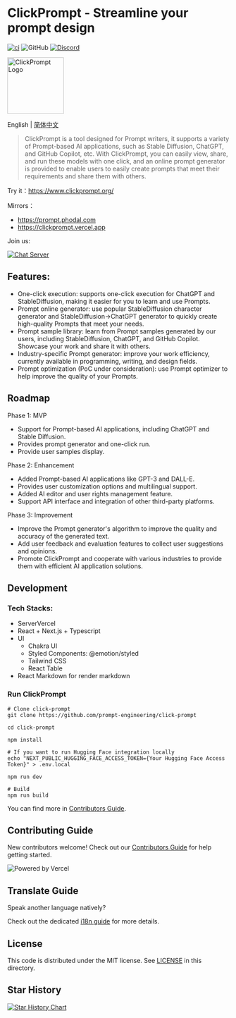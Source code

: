 # ClickPrompt - Streamline your prompt design

[![ci](https://github.com/prompt-engineering/click-prompt/actions/workflows/ci.yaml/badge.svg)](https://github.com/prompt-engineering/click-prompt/actions/workflows/ci.yaml)
![GitHub](https://img.shields.io/github/license/prompt-engineering/click-prompt)
[![Discord](https://img.shields.io/discord/1082563233593966612)](https://discord.gg/FSWXq4DmEj)

<img src="src/assets/clickprompt-logo.svg" width='128' height='128' alt='ClickPrompt Logo' />

English | [简体中文](./README.zh-CN.md)

> ClickPrompt is a tool designed for Prompt writers, it supports a variety of Prompt-based AI applications, such as Stable Diffusion, ChatGPT, and GitHub Copilot, etc.
> With ClickPrompt, you can easily view, share, and run these models with one click, and an online prompt generator is provided to enable users to easily create prompts that meet their requirements and share them with others.

Try it：https://www.clickprompt.org/

Mirrors：

- https://prompt.phodal.com
- https://clickprompt.vercel.app

Join us:

[![Chat Server](https://img.shields.io/badge/chat-discord-7289da.svg)](https://discord.gg/FSWXq4DmEj)

## Features:

- One-click execution: supports one-click execution for ChatGPT and StableDiffusion, making it easier for you to learn and use Prompts.
- Prompt online generator: use popular StableDiffusion character generator and StableDiffusion->ChatGPT generator to quickly create high-quality Prompts that meet your needs.
- Prompt sample library: learn from Prompt samples generated by our users, including StableDiffusion, ChatGPT, and GitHub Copilot. Showcase your work and share it with others.
- Industry-specific Prompt generator: improve your work efficiency, currently available in programming, writing, and design fields.
- Prompt optimization (PoC under consideration): use Prompt optimizer to help improve the quality of your Prompts.

## Roadmap

Phase 1: MVP

- Support for Prompt-based AI applications, including ChatGPT and Stable Diffusion.
- Provides prompt generator and one-click run.
- Provide user samples display.

Phase 2: Enhancement

- Added Prompt-based AI applications like GPT-3 and DALL-E.
- Provides user customization options and multilingual support.
- Added AI editor and user rights management feature.
- Support API interface and integration of other third-party platforms.

Phase 3: Improvement

- Improve the Prompt generator's algorithm to improve the quality and accuracy of the generated text.
- Add user feedback and evaluation features to collect user suggestions and opinions.
- Promote ClickPrompt and cooperate with various industries to provide them with efficient AI application solutions.

## Development

### Tech Stacks:

- ServerVercel
- React + Next.js + Typescript
- UI
  - Chakra UI
  - Styled Components: @emotion/styled
  - Tailwind CSS
  - React Table
- React Markdown for render markdown

### Run ClickPrompt

```shell
# Clone click-prompt
git clone https://github.com/prompt-engineering/click-prompt

cd click-prompt

npm install

# If you want to run Hugging Face integration locally
echo "NEXT_PUBLIC_HUGGING_FACE_ACCESS_TOKEN={Your Hugging Face Access Token}" > .env.local

npm run dev

# Build
npm run build
```

You can find more in [Contributors Guide](./CONTRIBUTING.md).

## Contributing Guide

New contributors welcome! Check out our [Contributors Guide](./CONTRIBUTING.md) for help getting started.

![Powered by Vercel](https://images.ctfassets.net/e5382hct74si/78Olo8EZRdUlcDUFQvnzG7/fa4cdb6dc04c40fceac194134788a0e2/1618983297-powered-by-vercel.svg)

## Translate Guide

Speak another language natively?

Check out the dedicated [i18n guide](./TRANSLATING.md) for more details.

## License

This code is distributed under the MIT license. See [LICENSE](./LICENSE) in this directory.

## Star History

[![Star History Chart](https://api.star-history.com/svg?repos=prompt-engineering/click-prompt&type=Date)](https://star-history.com/#prompt-engineering/click-prompt&Date)
